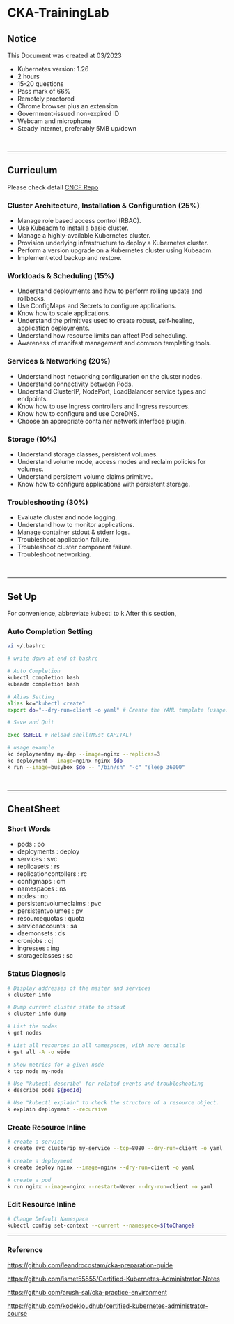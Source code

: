 # CKA-TrainingLab

## Notice

This Document was created at 03/2023

- Kubernetes version: 1.26
- 2 hours
- 15-20 questions
- Pass mark of 66%
- Remotely proctored
- Chrome browser plus an extension
- Government-issued non-expired ID
- Webcam and microphone
- Steady internet, preferably 5MB up/down

<br>

---

## Curriculum

Please check detail [CNCF Repo](https://github.com/cncf/curriculum)

### Cluster Architecture, Installation & Configuration (25%)

- Manage role based access control (RBAC).
- Use Kubeadm to install a basic cluster.
- Manage a highly-available Kubernetes cluster.
- Provision underlying infrastructure to deploy a Kubernetes cluster.
- Perform a version upgrade on a Kubernetes cluster using Kubeadm.
- Implement etcd backup and restore.

### Workloads & Scheduling (15%)

- Understand deployments and how to perform rolling update and rollbacks.
- Use ConfigMaps and Secrets to configure applications.
- Know how to scale applications.
- Understand the primitives used to create robust, self-healing, application deployments.
- Understand how resource limits can affect Pod scheduling.
- Awareness of manifest management and common templating tools.

### Services & Networking (20%)

- Understand host networking configuration on the cluster nodes.
- Understand connectivity between Pods.
- Understand ClusterIP, NodePort, LoadBalancer service types and endpoints.
- Know how to use Ingress controllers and Ingress resources.
- Know how to configure and use CoreDNS.
- Choose an appropriate container network interface plugin.

### Storage (10%)

- Understand storage classes, persistent volumes.
- Understand volume mode, access modes and reclaim policies for volumes.
- Understand persistent volume claims primitive.
- Know how to configure applications with persistent storage.

### Troubleshooting (30%)

- Evaluate cluster and node logging.
- Understand how to monitor applications.
- Manage container stdout & stderr logs.
- Troubleshoot application failure.
- Troubleshoot cluster component failure.
- Troubleshoot networking.


<br>

---

## Set Up

For convenience, abbreviate kubectl to k After this section, 

### Auto Completion Setting
```bash
vi ~/.bashrc 

# write down at end of bashrc

# Auto Completion
kubectl completion bash
kubeadm completion bash

# Alias Setting
alias kc="kubectl create" 
export do="--dry-run=client -o yaml" # Create the YAML tamplate (usage: $do)

# Save and Quit

exec $SHELL # Reload shell(Must CAPITAL)
```
```bash
# usage example 
kc deploymentmy my-dep --image=nginx --replicas=3
kc deployment --image=nginx nginx $do
k run --image=busybox $do -- "/bin/sh" "-c" "sleep 36000"
```

<br>

---


## CheatSheet

### Short Words

- pods : po
- deployments : deploy
- services : svc
- replicasets : rs
- replicationcontollers : rc
- configmaps : cm
- namespaces : ns
- nodes : no
- persistentvolumeclaims : pvc
- persistentvolumes : pv
- resourcequotas : quota
- serviceaccounts : sa
- daemonsets : ds
- cronjobs : cj
- ingresses : ing
- storageclasses : sc



### Status Diagnosis

```bash
# Display addresses of the master and services
k cluster-info

# Dump current cluster state to stdout
k cluster-info dump

# List the nodes
k get nodes

# List all resources in all namespaces, with more details
k get all -A -o wide

# Show metrics for a given node
k top node my-node

# Use "kubectl describe" for related events and troubleshooting
k describe pods ${podId}

# Use "kubectl explain" to check the structure of a resource object.
k explain deployment --recursive
```

### Create Resource Inline

```bash
# create a service
k create svc clusterip my-service --tcp=8080 --dry-run=client -o yaml

# create a deployment
k create deploy nginx --image=nginx --dry-run=client -o yaml

# create a pod
k run nginx --image=nginx --restart=Never --dry-run=client -o yaml
```

### Edit Resource Inline

```bash
# Change Default Namespace
kubectl config set-context --current --namespace=${toChange}


```

---

### Reference

https://github.com/leandrocostam/cka-preparation-guide

https://github.com/ismet55555/Certified-Kubernetes-Administrator-Notes

https://github.com/arush-sal/cka-practice-environment

https://github.com/kodekloudhub/certified-kubernetes-administrator-course
